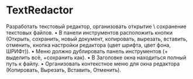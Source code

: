 # TextRedactor
Разработать текстовый редактор, организовать открытие \ сохранение текстовых файлов.
• В панели инструментов расположить кнопки (Открыть, сохранить, новый документ, копировать, вырезать, вставить, отменить, кнопка настройки редактора (цвет шрифта, цвет фона, ШРИФт)). 
• Меню должно дублировать панель инструментов (+ выделить всё, +сохранить как). 
• В Заголовке окна находиться полный путь к файлу.
• Организовать контекстное меню для окна редактора (Копировать, Вырезать, Вставить, Отменить).
